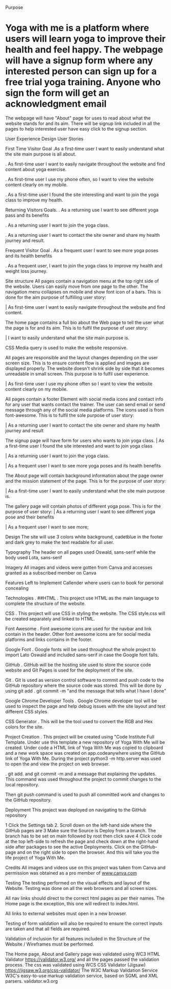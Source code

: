 Purpose

# Yoga with me is a platform where users will learn yoga to improve their health and feel happy. The webpage will have a signup form where any interested person can sign up for a free trial yoga training. Anyone who sign the form will get an acknowledgment email

The webpage will have "About" page for uses to read about what the website stands for and its aim. There will be signup link included in all the pages to help interested user have easy click to the signup section.

User Experience Design
User Stories

First Time Visitor Goal
.As a first-time user I want to easily understand what the site main purpose is all about.

. As first-time user I want to easily navigate throughout the website and find content about yoga exercise.

. As first-time user I use my phone often, so I want to view the website content clearly on my mobile.

. As a first-time user I found the site interesting and want to join the yoga class to improve my health.

Returning Visitors Goals.
. As a returning use I want to see different yoga pass and its benefits

.  As a returning user I want to join the yoga class.

. As a returning user I want to contact the site owner and share my health journey and result.

Frequent Visitor Goal
. As a frequent user I want to see more yoga poses and its health benefits

. As a frequent user, I want to join the yoga class to improve my health and weight loss journey.

Site structure
All pages contain a navigation menu at the top right side of the website. Users can easily move from one page to the other. The navigation menu collapses on mobile and show font icon of a bars. This is done for the aim purpose of fulfilling user story:

| As first-time user I want to easily navigate throughout the website and find content.

The home page contains a full bio about the Web page to tell the user what the page is for and its aim. This is to fulfil the purpose of user story:

| I want to easily understand what the site main purpose is.

CSS Media query is used to make the website responsive.

All pages are responsible and the layout changes depending on the user screen size. This is to ensure content flow is applied and images are displayed properly. The website doesn't shrink side by side that it becomes unreadable in small screen. This purpose is to fulfil user experience.

| As first-time user I use my phone often so I want to view the website content clearly on my mobile.

All pages contain a footer Element with social media icons and contact info for any user that wants contact the trainer. The user can send email or send message through any of the social media platforms. The icons used is from font-awesome. This is to fulfil the sole purpose of user story:

| As a returning user I want to contact the site owner and share my health journey and result

The signup page will have form for users who wants to join yoga class.
| As a first-time user I found the site interested and want to join yoga class

| As a returning user I want to join the yoga class.

| As a frequent user I want to see more yoga poses and its health benefits

The About page will contain background information about the page owner and the mission statement of the page. This is for the purpose of user story:

| As a first-time user I want to easily understand what the site main purpose is.

The gallery page will contain photos of different yoga pose. This is for the purpose of user story:
| As a returning user I want to see different yoga pose and their benefits

| As a frequent user I want to see more;

Design
The site will use 3 colors white background, cadetblue in the footer and dark grey to make the text readable for all user.

Typography
The header on all pages used Oswald, sans-serif while the body used Lota, sans-serif

Imagery
All images and videos were gotten from Canva and accesses granted as a subscribed member on Canva

Features Left to Implement
Callender where users can to book for personal concealing

Technologies
. ##HTML . This project use HTML as the main language to complete the structure of the website.

CSS
. This project will use CSS in styling the website. The CSS style.css will be created separately and linked to HTML.

Font Awesome
. Font awesome icons are used for the navbar and link contain in the header. Other font awesome icons are for social media platforms and links contains in the footer.

Google Font
. Google fonts will be used throughout the whole project to import Lato Oswald and included sans-serif in case the Google font falls.

GitHub
. GitHub will be the hosting site used to store the source code website and Git Pages is used for the deployment of the site.

Git
. Git is used as version control software to commit and push code to the GitHub repository where the source code was stored. This will be done by using git add .
git commit -m "and the message that tells what I have I done"

Google Chrome Developer Tools
. Google Chrome developer tool will be used to inspect the page and help debug issues with the site layout and test different CSS styles

CSS Generator
. This will be the tool used to convert the RGB and Hex colors for the site.

Project Creation
. This project will be created using "Code Institute Full Template. Under use this template a new repository of Yoga With Me will be created. Under code a HTML link of Yoga With Me was copied to clipboard and a new work space was created on app.codeanywhere using the GitHub link of Yoga With Me. During the project python3 -m http.server was used to open the and view the project on web browser.

. git add. and git commit -m and a message that explaining the updates. This command was used throughout the project to commit changes to the local repository.

Then git push command is used to push all committed work and changes to the GitHub repository.

Deployment
This project was deployed on navigating to the GitHub repository

1 Click the Settings tab
2. Scroll down on the left-hand side where the GitHub pages are
3 Make sure the Source is Deploy from a branch. The branch has to be set on main followed by root then click save
4 Click code at the top left-side to refresh the page and check down at the right-hand side after packages to see the active Deployments. Click on the GitHub-page and on the right side to open the browser. And this will take you the life project of Yoga With Me.

Credits
All images and videos use on this project was taken from Canva and permission was obtained as a pro member of www.canva.com

Testing
The testing performed on the visual effects and layout of the Website. Testing was done on all the web browsers and all screen sizes.

All nav links should direct to the correct html pages as per their names. The Home page is the exception, this one will redirect to index.html.

All links to external websites must open in a new browser.

Testing of form validation will also be required to ensure the correct inputs are taken and that all fields are required.

Validation of inclusion for all features included in the Structure of the Website / Wireframes must be performed.

The Home page, About and Gallery page was validated using WC3 HTML Validator <https://validator.w3.org/> and all the pages passed the validation process.
The css was validated using WCS CSS Validator (Jigsaw) <https://jigsaw.w3.org/css-validator/>
The W3C Markup Validation Service
W3C's easy-to-use markup validation service, based on SGML and XML parsers.
validator.w3.org
